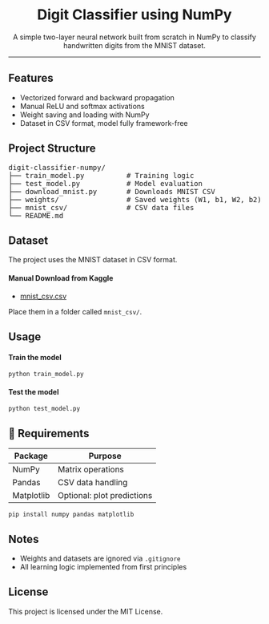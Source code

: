 <h1 align="center">Digit Classifier using NumPy</h1>

<p align="center">
  A simple two-layer neural network built from scratch in NumPy to classify handwritten digits from the MNIST dataset.
</p>

<hr>

<h2> Features</h2>

<ul>
  <li>Vectorized forward and backward propagation</li>
  <li>Manual ReLU and softmax activations</li>
  <li>Weight saving and loading with NumPy</li>
  <li>Dataset in CSV format, model fully framework-free</li>
</ul>

<h2> Project Structure</h2>

<pre>
digit-classifier-numpy/
├── train_model.py          # Training logic
├── test_model.py           # Model evaluation
├── download_mnist.py       # Downloads MNIST CSV
├── weights/                # Saved weights (W1, b1, W2, b2)
├── mnist_csv/              # CSV data files
└── README.md
</pre>

<h2> Dataset</h2>

<p>The project uses the MNIST dataset in CSV format.</p>

<h4>Manual Download from Kaggle</h4>

<ul>
  <li><a href="https://www.kaggle.com/datasets/oddrationale/mnist-in-csv">mnist_csv.csv</a></li>
</ul>

<p>Place them in a folder called <code>mnist_csv/</code>.</p>

<h2> Usage</h2>

<h4>Train the model</h4>

<pre><code>python train_model.py</code></pre>

<h4>Test the model</h4>

<pre><code>python test_model.py</code></pre>

<h2>🔧 Requirements</h2>

<table>
  <thead>
    <tr><th>Package</th><th>Purpose</th></tr>
  </thead>
  <tbody>
    <tr><td>NumPy</td><td>Matrix operations</td></tr>
    <tr><td>Pandas</td><td>CSV data handling</td></tr>
    <tr><td>Matplotlib</td><td>Optional: plot predictions</td></tr>
  </tbody>
</table>

<pre><code>pip install numpy pandas matplotlib</code></pre>

<h2> Notes</h2>

<ul>
  <li>Weights and datasets are ignored via <code>.gitignore</code></li>
  <li>All learning logic implemented from first principles</li>
</ul>

<h2> License</h2>

<p>This project is licensed under the MIT License.</p>